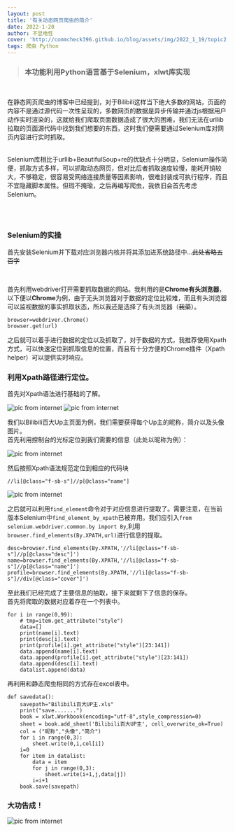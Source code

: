 ```yaml
---
layout: post
title: '有关动态网页爬虫的简介'
date: 2022-1-20
author: 不显电性
cover: 'http://commcheck396.github.io/blog/assets/img/2022_1_19/topic2.jpg'
tags: 爬虫 Python
---
```



> ### 本功能利用Python语言基于Selenium，xlwt库实现

<br/>

在静态网页爬虫的博客中已经提到，对于Bilibili这样当下绝大多数的网站，页面的内容不是通过源代码一次性呈现的，多数网页的数据是异步传输并通过js根据用户动作实时渲染的，这就给我们爬取页面数据造成了很大的困难，我们无法在urllib拉取的页面源代码中找到我们想要的东西，这时我们便需要通过Selenium库对网页内容进行实时抓取。

<br/>
<!--可以看出，对于网页爬取此种方法仅需要利用Selenium一种库-->
Selenium库相比于urllib+BeautifulSoup+re的优缺点十分明显，Selenium操作简便，抓取方式多样，可以抓取动态网页，但对比后者抓取速度较慢，能耗开销较大，不够稳定，很容易受网络连接质量等因素影响，很难封装成可执行程序，而且不宜隐藏脚本属性。但瑕不掩瑜，之后再编写爬虫，我依旧会首先考虑Selenium。
<!--针对我coding过程中对这两种爬取方法的理解，-->

<br/><br/>
### Selenium的实操
首先安装Selenium并下载对应浏览器内核并将其添加进系统路径中...~~此处省略五百字~~

<br/>

首先利用webdriver打开需要抓取数据的网站。我利用的是**Chrome有头浏览器**，以下便以**Chrome**为例，由于无头浏览器对于数据的定位比较难，而且有头浏览器可以监视数据的事实抓取状态，所以我还是选择了有头浏览器（~~我菜~~）。
```
browser=webdriver.Chrome()
browser.get(url)
```
之后就可以着手进行数据的定位以及抓取了，对于数据的方式，我推荐使用Xpath方式，可以快速定位到抓取信息的位置，而且有十分方便的Chrome插件（Xpath helper）可以提供实时响应。
### 利用Xpath路径进行定位。  
首先对Xpath语法进行基础的了解。

![pic from internet](http://commcheck396.github.io/blog/assets/img/2022_1_19/pic7.png)
![pic from internet](http://commcheck396.github.io/blog/assets/img/2022_1_19/pic9.png)

我们以Bilibili百大Up主页面为例，我们需要获得每个Up主的昵称，简介以及头像图片。  
首先利用控制台的光标定位到我们需要的信息（此处以昵称为例）：

![pic from internet](http://commcheck396.github.io/blog/assets/img/2022_1_19/pic6.png)

然后按照Xpath语法规范定位到相应的代码块<br/>

`//li[@class="f-sb-s"]//p[@class="name"]`

![pic from internet](http://commcheck396.github.io/blog/assets/img/2022_1_19/pic5.png)

之后就可以利用`find_element`命令对于对应信息进行提取了。需要注意，在当前版本Selenium中`find_element_by_xpath`已被弃用。我们应引入`from selenium.webdriver.common.by import By`,利用`browser.find_elements(By.XPATH,url)`进行信息的提取。<br/>
```
desc=browser.find_elements(By.XPATH,'//li[@class="f-sb-s"]//p[@class="desc"]')
name=browser.find_elements(By.XPATH,'//li[@class="f-sb-s"]//p[@class="name"]')
profile=browser.find_elements(By.XPATH,'//li[@class="f-sb-s"]//div[@class="cover"]')
```
至此我们已经完成了主要信息的抽取，接下来就剩下了信息的保存。
<br/>
首先将爬取的数据对应着存在一个列表中。
```
for i in range(0,99):
    # tmp=item.get_attribute("style")
    data=[]
    print(name[i].text)
    print(desc[i].text)
    print(profile[i].get_attribute("style")[23:141])
    data.append(name[i].text)
    data.append(profile[i].get_attribute("style")[23:141])
    data.append(desc[i].text)
    datalist.append(data)
```

再利用和静态爬虫相同的方式存在excel表中。   
```
def savedata():
    savepath="Bilibili百大UP主.xls"
    print("save.......")
    book = xlwt.Workbook(encoding="utf-8",style_compression=0)
    sheet = book.add_sheet('Bilibili百大UP主', cell_overwrite_ok=True)
    col = ("昵称","头像","简介")
    for i in range(0,3):
        sheet.write(0,i,col[i])  
    i=0
    for item in datalist:
        data = item
        for j in range(0,3):
            sheet.write(i+1,j,data[j]) 
        i=i+1 
    book.save(savepath) 
```

### 大功告成！

![pic from internet](http://commcheck396.github.io/blog/assets/img/2022_1_19/pic8.png)
<br/>
<br/>
